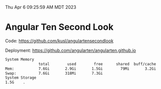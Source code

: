 Thu Apr  6 09:25:59 AM MDT 2023

# Angular Ten Second Look

Code: https://github.com/kusl/angulartensecondlook

Deployment: https://github.com/angularten/angularten.github.io

```bash
System Memory
               total        used        free      shared  buff/cache   available
Mem:           7.6Gi       2.9Gi       1.5Gi        79Mi       3.2Gi       4.4Gi
Swap:          7.6Gi       318Mi       7.3Gi
System Storage
1.5G	.
```
```bash
